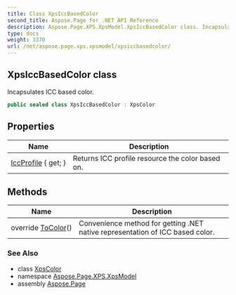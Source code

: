 ```yaml
---
title: Class XpsIccBasedColor
second_title: Aspose.Page for .NET API Reference
description: Aspose.Page.XPS.XpsModel.XpsIccBasedColor class. Incapsulates ICC based color
type: docs
weight: 3370
url: /net/aspose.page.xps.xpsmodel/xpsiccbasedcolor/
---
```

## XpsIccBasedColor class

Incapsulates ICC based color.

```csharp
public sealed class XpsIccBasedColor : XpsColor
```

## Properties

| Name | Description |
| --- | --- |
| [IccProfile](../../aspose.page.xps.xpsmodel/xpsiccbasedcolor/iccprofile/) { get; } | Returns ICC profile resource the color based on. |

## Methods

| Name | Description |
| --- | --- |
| override [ToColor](../../aspose.page.xps.xpsmodel/xpsiccbasedcolor/tocolor/)() | Convenience method for getting .NET native representation of ICC based color. |

### See Also

* class [XpsColor](../xpscolor/)
* namespace [Aspose.Page.XPS.XpsModel](../../aspose.page.xps.xpsmodel/)
* assembly [Aspose.Page](../../)



